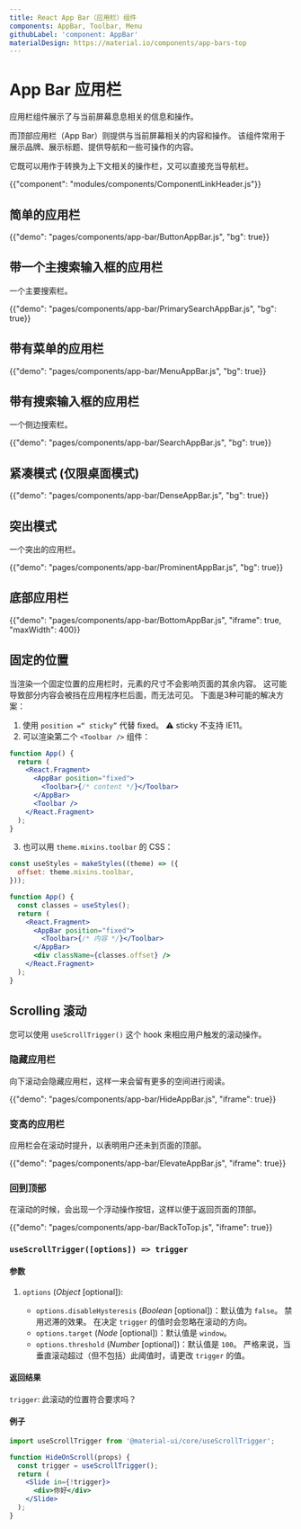 ```yaml
---
title: React App Bar（应用栏）组件
components: AppBar, Toolbar, Menu
githubLabel: 'component: AppBar'
materialDesign: https://material.io/components/app-bars-top
---
```


# App Bar 应用栏

<p class="description">应用栏组件展示了与当前屏幕息息相关的信息和操作。</p>

而顶部应用栏（App Bar）则提供与当前屏幕相关的内容和操作。 该组件常用于展示品牌、展示标题、提供导航和一些可操作的内容。

它既可以用作于转换为上下文相关的操作栏，又可以直接充当导航栏。

{{"component": "modules/components/ComponentLinkHeader.js"}}

## 简单的应用栏

{{"demo": "pages/components/app-bar/ButtonAppBar.js", "bg": true}}

## 带一个主搜索输入框的应用栏

一个主要搜索栏。

{{"demo": "pages/components/app-bar/PrimarySearchAppBar.js", "bg": true}}

## 带有菜单的应用栏

{{"demo": "pages/components/app-bar/MenuAppBar.js", "bg": true}}

## 带有搜索输入框的应用栏

一个侧边搜索栏。

{{"demo": "pages/components/app-bar/SearchAppBar.js", "bg": true}}

## 紧凑模式 (仅限桌面模式)

{{"demo": "pages/components/app-bar/DenseAppBar.js", "bg": true}}

## 突出模式

一个突出的应用栏。

{{"demo": "pages/components/app-bar/ProminentAppBar.js", "bg": true}}

## 底部应用栏

{{"demo": "pages/components/app-bar/BottomAppBar.js", "iframe": true, "maxWidth": 400}}

## 固定的位置

当渲染一个固定位置的应用栏时，元素的尺寸不会影响页面的其余内容。 这可能导致部分内容会被挡在应用程序栏后面，而无法可见。 下面是3种可能的解决方案：

1. 使用 `position =“ sticky”` 代替 fixed。 ⚠️ sticky 不支持 IE11。
2. 可以渲染第二个 `<Toolbar />` 组件：

```jsx
function App() {
  return (
    <React.Fragment>
      <AppBar position="fixed">
        <Toolbar>{/* content */}</Toolbar>
      </AppBar>
      <Toolbar />
    </React.Fragment>
  );
}
```

3. 也可以用 `theme.mixins.toolbar` 的 CSS：

```jsx
const useStyles = makeStyles((theme) => ({
  offset: theme.mixins.toolbar,
}));

function App() {
  const classes = useStyles();
  return (
    <React.Fragment>
      <AppBar position="fixed">
        <Toolbar>{/* 内容 */}</Toolbar>
      </AppBar>
      <div className={classes.offset} />
    </React.Fragment>
  );
}
```

## Scrolling 滚动

您可以使用 `useScrollTrigger()` 这个 hook 来相应用户触发的滚动操作。

### 隐藏应用栏

向下滚动会隐藏应用栏，这样一来会留有更多的空间进行阅读。

{{"demo": "pages/components/app-bar/HideAppBar.js", "iframe": true}}

### 变高的应用栏

应用栏会在滚动时提升，以表明用户还未到页面的顶部。

{{"demo": "pages/components/app-bar/ElevateAppBar.js", "iframe": true}}

### 回到顶部

在滚动的时候，会出现一个浮动操作按钮，这样以便于返回页面的顶部。

{{"demo": "pages/components/app-bar/BackToTop.js", "iframe": true}}

### `useScrollTrigger([options]) => trigger`

#### 参数

1. `options` (_Object_ [optional]):

   - `options.disableHysteresis` (_Boolean_ [optional])：默认值为 `false`。 禁用迟滞的效果。 在决定 `trigger` 的值时会忽略在滚动的方向。
   - `options.target` (_Node_ [optional])：默认值是 `window`。
   - `options.threshold` (_Number_ [optional])：默认值是 `100`。 严格来说，当垂直滚动超过（但不包括）此阈值时，请更改 `trigger` 的值。

#### 返回结果

`trigger`: 此滚动的位置符合要求吗？

#### 例子

```jsx
import useScrollTrigger from '@material-ui/core/useScrollTrigger';

function HideOnScroll(props) {
  const trigger = useScrollTrigger();
  return (
    <Slide in={!trigger}>
      <div>你好</div>
    </Slide>
  );
}
```
